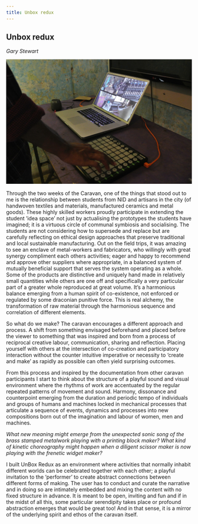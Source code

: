 ```yaml
---
title: Unbox redux
---
```


## Unbox redux
_Gary Stewart_

![](images/23.jpg)

Through the two weeks of the Caravan, one of the things that stood out to me is the relationship between students from NID and artisans in the city (of handwoven textiles and materials, manufactured ceramics and metal goods). These highly skilled workers proudly participate in extending the student ’idea space’ not just by actualising the prototypes the students have imagined; it is a virtuous circle of communal symbiosis and socialising. The students are not considering how to supersede and replace but are carefully reflecting on ethical design approaches that preserve traditional and local sustainable manufacturing.
Out on the field trips, it was amazing to see an enclave of metal-workers and fabricators, who willingly with great synergy compliment each others activities; eager and  happy to recommend and approve other suppliers where appropriate, in a balanced system of mutually beneficial support that serves the system operating as a whole.  Some of the products are distinctive and uniquely hand made in relatively small quantities while others are one off and specifically a very particular part of a greater whole reproduced at great volume. It’s a harmonious balance emerging from a human spirit of co-existence, not enforced or regulated by some draconian punitive force. This is real alchemy, the transformation of raw material through the harmonious sequence and correlation of different elements.

So what do we make? The caravan encourages a different approach and process. A shift from something envisaged beforehand and placed before the viewer to something that was inspired and born from a process of reciprocal creative labour, communication, sharing and reflection. Placing yourself with others at the intersection of co-creation and participatory interaction without the counter intuitive imperative or necessity to ‘create and make’ as rapidly as possible can often yield surprising outcomes.

From this process and inspired by the documentation  from other caravan participants I start to think about the structure of a playful sound and visual environment where the rhythms of work are accentuated by the regular repeated patterns of movement and sound. Harmony, dissonance and counterpoint emerging from the duration and periodic tempo of individuals and groups of humans and machines locked in mechanical processes that articulate a sequence of events, dynamics and processes into new compositions born out of the imagination and labour of women, men and machines.

_What new meaning might emerge from the unexpected sonic song of the brass stamped metalwork playing with a printing block maker? What kind of kinetic choreography might happen when a diligent scissor maker is now playing with the frenetic widget maker?_

I built UnBox Redux as an environment where activities that normally inhabit different worlds can be celebrated together with each other; a playful invitation to the ‘performer’ to
create abstract connections between different forms of making. The user has to conduct and curate the narrative and in doing so are intimately embedded and mixing the content with no fixed structure in advance. It is meant to be open, inviting and fun and if in the midst of all this, some particular serendipity takes place or profound abstraction emerges that would be great too! And in that sense, it is a mirror of the underlying spirit and ethos of the caravan itself.